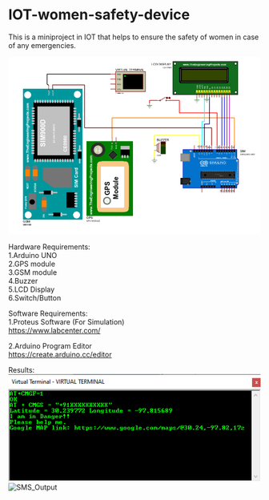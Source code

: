 # IOT-women-safety-device

This is a miniproject in IOT that helps to ensure the safety of women in case of any emergencies.

![Schematic Diagram](wsd.png)

Hardware Requirements:<br />
1.Arduino UNO<br />
2.GPS module<br />
3.GSM module<br />
4.Buzzer<br />
5.LCD Display<br />
6.Switch/Button

Software Requirements:<br />
1.Proteus Software (For Simulation)<br />
https://www.labcenter.com/<br />

2.Arduino Program Editor<br />
https://create.arduino.cc/editor


Results:<br />
![Serial Output](virtual_terminal.png)
<img src="android.png" width="350" alt="SMS_Output">
